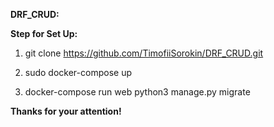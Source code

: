 <b>DRF_CRUD:</b>

<b>Step for Set Up:</b>
 
 1. git clone https://github.com/TimofiiSorokin/DRF_CRUD.git

 2. sudo docker-compose up

 3. docker-compose run web python3 manage.py migrate
 
<b>Thanks for your attention!</b>
